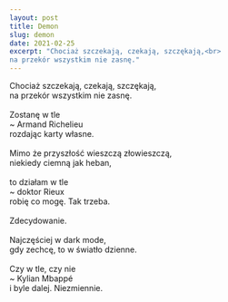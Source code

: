 ```yaml
---
layout: post
title: Demon
slug: demon
date: 2021-02-25
excerpt: "Chociaż szczekają, czekają, szczękają,<br>
na przekór wszystkim nie zasnę."
---
```

Chociaż szczekają, czekają, szczękają,<br>
na przekór wszystkim nie zasnę.<br>
<br>
Zostanę w tle<br>
~ Armand Richelieu<br>
rozdając karty własne.<br>
<br>
Mimo że przyszłość wieszczą złowieszczą,<br>
niekiedy ciemną jak heban,<br>
<br>
to działam w tle<br>
~ doktor Rieux<br>
robię co mogę. Tak trzeba.<br>
<br>
Zdecydowanie.<br>
<br>
Najczęściej w dark mode,<br>
gdy zechcę, to w światło dzienne.<br>
<br>
Czy w tle, czy nie<br>
~ Kylian Mbappé<br>
i byle dalej. Niezmiennie.
